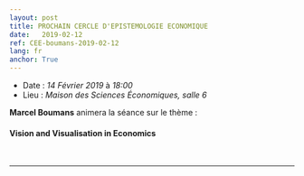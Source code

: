 ```yaml
---
layout: post
title: PROCHAIN CERCLE D'EPISTEMOLOGIE ECONOMIQUE
date:   2019-02-12
ref: CEE-boumans-2019-02-12
lang: fr
anchor: True
---
```


* Date : *14 Février 2019* à *18:00*
* Lieu : *Maison des Sciences Économiques, salle 6*

**Marcel Boumans** animera la séance sur le thème : 
#### **Vision and Visualisation in Economics**
<br>
<hr />

